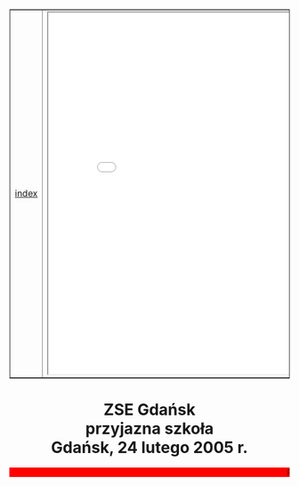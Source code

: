 <html>
<head>
<META HTTP-EQUIV="content-type" CONTENT="text/html; CHARSET=iso-8859-2">
</head>
<body>
<table width=95% border="1" align="center">
<tr>
<td width=18% align=center><a href="index.html" target="strony">index </a></td>
<td align=center><iframe width=650 height=650 name="strony" src="start.html" border="0"></iframe></td>
<td width=18% align=center><a href="start.html" target="strony">Start</a></td>
</tr>
</table>
</body>
</html>
<html>
<head>
<META HTTP-EQUIV="content-type" CONTENT="text/html; CHARSET=iso-8859-2">
</head>
<body>
<h1 align="center">ZSE Gdańsk<br>przyjazna szkoła<br>Gdańsk, 24 lutego 2005 r.</h1>
<marquee bgcolor="red">Pozdrowienia</marquee>
</body>
</html>
